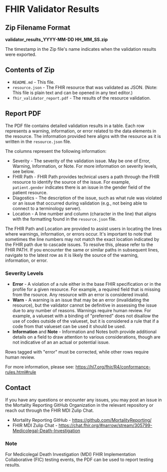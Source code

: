 # FHIR Validator Results

## Zip Filename Format
**validator_results_YYYY-MM-DD HH_MM_SS.zip**

The timestamp in the Zip file's name indicates when the validation results were exported.

## Contents of Zip
* `README.md` -  This file.
* `resource.json` - The FHIR resource that was validated as JSON. (Note: This file is plain text and can be opened in any text editor.)
* `fhir_validator_report.pdf` - The results of the resource validation.

## Report PDF
The PDF file contains detailed validation results in a table. Each row represents a warning, information, or error related to the data elements in the resource. The information provided here aligns with the resource as it is written in the `resource.json` file.

The columns represent the following information:
* Severity - The severity of the validation issue. May be one of Error, Warning, Information, or Note. For more information on severity levels, see below.
* FHIR Path - FHIR Path provides technical users a path through the FHIR resource to identify the source of the issue. For example, `patient.gender` indicates there is an issue in the gender field of the patient resource.
* Diagostics - The description of the issue, such as what rule was violated or an issue that occurred during validation (e.g., not being able to connect to a terminology server).
* Location - A line number and column (character in the line) that aligns with the formatting found in the `resource.json` file.

The FHIR Path and Location are provided to assist users in locating the lines where warnings, information, or errors occur. It's important to note that sometimes the line numbers may not match the exact location indicated by the FHIR path due to cascade issues. To resolve this, please refer to the FHIR PATH. If you encounter the same or similar paths in subsequent lines, navigate to the latest row as it is likely the source of the warning, information, or error.

### Severity Levels

* **Error** - A violation of a rule either in the base FHIR specification or in the profile for a given resource. For example, a required field that is missing from the rsource. Any resource with an error is considered invalid.
* **Warn** - A warning is an issue that may be an error (invalidating the resource), but the validator cannot be definitive in assessing the issue due to any number of reasons. Warnings require human review. For example, a valueset with a binding of "preferred" does not disallow the use of codes outside of the valueset, but it is considered a rule that if a code from that valueset can be used it should be used.
* **Information** and **Note** - Information and Notes both provide additional details on a field to draw attention to various considerations, though are not indicative of an an actual or potential issue.

Rows tagged with "error" must be corrected, while other rows require human review.

For more information, please see: https://hl7.org/fhir/R4/conformance-rules.html#rule

## Contact
If you have any questions or encounter any issues, you may post an issue in the Mortality Reporting GitHub Organization in the relevant repository or reach out through the FHIR MDI Zulip Chat.
* Mortality Reporting GitHub - https://github.com/MortalityReporting/
* FHIR MDI Zulip Chat - https://chat.fhir.org/#narrow/stream/305799-Medicolegal-Death-Investigation


### Note
For Medicolegal Death Investigation (MDI) FHIR Implementation Collaborative (FIC) testing events, the PDF can be used to report testing results.
